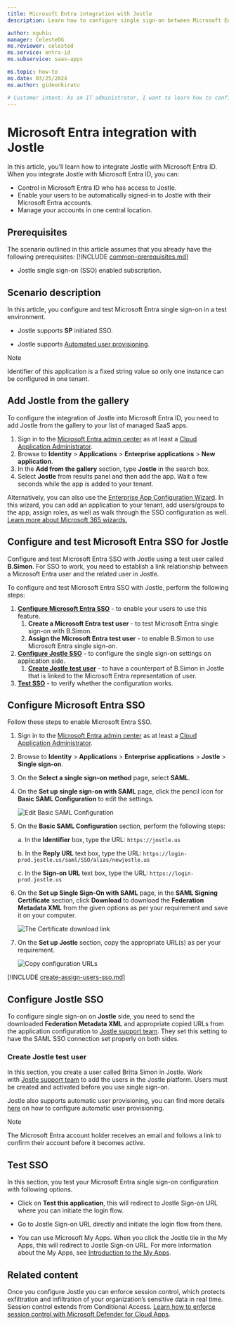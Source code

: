 ```yaml
---
title: Microsoft Entra integration with Jostle
description: Learn how to configure single sign-on between Microsoft Entra ID and Jostle.

author: nguhiu
manager: CelesteDG
ms.reviewer: celested
ms.service: entra-id
ms.subservice: saas-apps

ms.topic: how-to
ms.date: 03/25/2024
ms.author: gideonkiratu

# Customer intent: As an IT administrator, I want to learn how to configure single sign-on between Microsoft Entra ID and Jostle so that I can control who has access to Jostle, enable automatic sign-in with Microsoft Entra accounts, and manage my accounts in one central location.
---
```

# Microsoft Entra integration with Jostle

In this article,  you'll learn how to integrate Jostle with Microsoft Entra ID. When you integrate Jostle with Microsoft Entra ID, you can:

* Control in Microsoft Entra ID who has access to Jostle.
* Enable your users to be automatically signed-in to Jostle with their Microsoft Entra accounts.
* Manage your accounts in one central location.

## Prerequisites
The scenario outlined in this article assumes that you already have the following prerequisites:
[!INCLUDE [common-prerequisites.md](~/identity/saas-apps/includes/common-prerequisites.md)]
* Jostle single sign-on (SSO) enabled subscription.

## Scenario description

In this article,  you configure and test Microsoft Entra single sign-on in a test environment.

* Jostle supports **SP** initiated SSO.

* Jostle supports [Automated user provisioning](jostle-provisioning-tutorial.md).

> [!NOTE]
> Identifier of this application is a fixed string value so only one instance can be configured in one tenant.

## Add Jostle from the gallery

To configure the integration of Jostle into Microsoft Entra ID, you need to add Jostle from the gallery to your list of managed SaaS apps.

1. Sign in to the [Microsoft Entra admin center](https://entra.microsoft.com) as at least a [Cloud Application Administrator](~/identity/role-based-access-control/permissions-reference.md#cloud-application-administrator).
1. Browse to **Identity** > **Applications** > **Enterprise applications** > **New application**.
1. In the **Add from the gallery** section, type **Jostle** in the search box.
1. Select **Jostle** from results panel and then add the app. Wait a few seconds while the app is added to your tenant.

 Alternatively, you can also use the [Enterprise App Configuration Wizard](https://portal.office.com/AdminPortal/home?Q=Docs#/azureadappintegration). In this wizard, you can add an application to your tenant, add users/groups to the app, assign roles, as well as walk through the SSO configuration as well. [Learn more about Microsoft 365 wizards.](/microsoft-365/admin/misc/azure-ad-setup-guides)

<a name='configure-and-test-azure-ad-sso-for-jostle'></a>

## Configure and test Microsoft Entra SSO for Jostle

Configure and test Microsoft Entra SSO with Jostle using a test user called **B.Simon**. For SSO to work, you need to establish a link relationship between a Microsoft Entra user and the related user in Jostle.

To configure and test Microsoft Entra SSO with Jostle, perform the following steps:

1. **[Configure Microsoft Entra SSO](#configure-azure-ad-sso)** - to enable your users to use this feature.
    1. **Create a Microsoft Entra test user** - to test Microsoft Entra single sign-on with B.Simon.
    1. **Assign the Microsoft Entra test user** - to enable B.Simon to use Microsoft Entra single sign-on.
1. **[Configure Jostle SSO](#configure-jostle-sso)** - to configure the single sign-on settings on application side.
    1. **[Create Jostle test user](#create-jostle-test-user)** - to have a counterpart of B.Simon in Jostle that is linked to the Microsoft Entra representation of user.
1. **[Test SSO](#test-sso)** - to verify whether the configuration works.

<a name='configure-azure-ad-sso'></a>

## Configure Microsoft Entra SSO

Follow these steps to enable Microsoft Entra SSO.

1. Sign in to the [Microsoft Entra admin center](https://entra.microsoft.com) as at least a [Cloud Application Administrator](~/identity/role-based-access-control/permissions-reference.md#cloud-application-administrator).
1. Browse to **Identity** > **Applications** > **Enterprise applications** > **Jostle** > **Single sign-on**.
1. On the **Select a single sign-on method** page, select **SAML**.
1. On the **Set up single sign-on with SAML** page, click the pencil icon for **Basic SAML Configuration** to edit the settings.

   ![Edit Basic SAML Configuration](common/edit-urls.png)

1. On the **Basic SAML Configuration** section, perform the following steps:

    a. In the **Identifier** box, type the URL:
    `https://jostle.us`

    b. In the **Reply URL** text box, type the URL:
    `https://login-prod.jostle.us/saml/SSO/alias/newjostle.us`

    c. In the **Sign-on URL** text box, type the URL:
    `https://login-prod.jostle.us`

1. On the **Set up Single Sign-On with SAML** page, in the **SAML Signing Certificate** section, click **Download** to download the **Federation Metadata XML** from the given options as per your requirement and save it on your computer.

	![The Certificate download link](common/metadataxml.png)

6. On the **Set up Jostle** section, copy the appropriate URL(s) as per your requirement.

	![Copy configuration URLs](common/copy-configuration-urls.png)

<a name='create-an-azure-ad-test-user'></a>

[!INCLUDE [create-assign-users-sso.md](~/identity/saas-apps/includes/create-assign-users-sso.md)]

## Configure Jostle SSO

To configure single sign-on on **Jostle** side, you need to send the downloaded **Federation  Metadata XML** and appropriate copied URLs from the application configuration to [Jostle support team](mailto:support@jostle.me). They set this setting to have the SAML SSO connection set properly on both sides.

### Create Jostle test user

In this section, you create a user called Britta Simon in Jostle. Work with [Jostle support team](mailto:support@jostle.me) to add the users in the Jostle platform. Users must be created and activated before you use single sign-on.

Jostle also supports automatic user provisioning, you can find more details [here](./jostle-provisioning-tutorial.md) on how to configure automatic user provisioning.

> [!NOTE]
> The Microsoft Entra account holder receives an email and follows a link to confirm their account before it becomes active.

## Test SSO

In this section, you test your Microsoft Entra single sign-on configuration with following options. 

* Click on **Test this application**, this will redirect to Jostle Sign-on URL where you can initiate the login flow. 

* Go to Jostle Sign-on URL directly and initiate the login flow from there.

* You can use Microsoft My Apps. When you click the Jostle tile in the My Apps, this will redirect to Jostle Sign-on URL. For more information about the My Apps, see [Introduction to the My Apps](https://support.microsoft.com/account-billing/sign-in-and-start-apps-from-the-my-apps-portal-2f3b1bae-0e5a-4a86-a33e-876fbd2a4510).

## Related content

Once you configure Jostle you can enforce session control, which protects exfiltration and infiltration of your organization’s sensitive data in real time. Session control extends from Conditional Access. [Learn how to enforce session control with Microsoft Defender for Cloud Apps](/cloud-app-security/proxy-deployment-aad).
